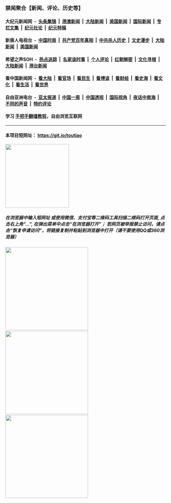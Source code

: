 ### 禁闻聚合【新闻、评论、历史等】

#### 大纪元新闻网 &nbsp;-&nbsp; [头条集锦](indexes/E头条集锦.md?t=02030555) &nbsp;|&nbsp; [港澳新闻](indexes/E港澳新闻.md?t=02030555)  &nbsp;|&nbsp; [大陆新闻](indexes/E大陆新闻.md?t=02030555) &nbsp;|&nbsp; [美国新闻](indexes/E美国新闻.md?t=02030555) &nbsp;|&nbsp; [国际新闻](indexes/E国际新闻.md?t=02030555) &nbsp;|&nbsp; [专栏文集](indexes/E专栏文集.md?t=02030555) &nbsp;|&nbsp; [纪元社论](indexes/E纪元社论.md?t=02030555) &nbsp;|&nbsp; [纪元特稿](indexes/E纪元特稿.md?t=02030555) 

#### 新唐人电视台 &nbsp;-&nbsp; [中国时局](indexes/N中国时局.md?t=02030555) &nbsp;|&nbsp; [共产党百年真相](indexes/N共产党百年真相.md?t=02030555) &nbsp;|&nbsp; [中共杀人历史](indexes/N中共杀人历史.md?t=02030555) &nbsp;|&nbsp; [文史漫步](indexes/N文史漫步.md?t=02030555) &nbsp;|&nbsp; [大陆新闻](indexes/N大陆新闻.md?t=02030555) &nbsp;|&nbsp; [美国新闻](indexes/N美国新闻.md?t=02030555)

#### 希望之声SOH &nbsp;-&nbsp; [热点追踪](indexes/H热点追踪.md?t=02030555) &nbsp;|&nbsp; [名家谈时事](indexes/H名家谈时事.md?t=02030555) &nbsp;|&nbsp; [个人评论](indexes/H个人评论.md?t=02030555)  &nbsp;|&nbsp; [红朝解密](indexes/H红朝解密.md?t=02030555) &nbsp;|&nbsp; [文化寻根](indexes/H文化寻根.md?t=02030555) &nbsp;|&nbsp; [大陆新闻](indexes/H大陆新闻.md?t=02030555) &nbsp;|&nbsp; [港台新闻](indexes/H港台新闻.md?t=02030555)

#### 看中国新闻网 &nbsp;-&nbsp; [看大陆](indexes/S看大陆.md?t=02030555) &nbsp;|&nbsp; [看官场](indexes/S看官场.md?t=02030555) &nbsp;|&nbsp; [看民生](indexes/S看民生.md?t=02030555)  &nbsp;|&nbsp; [看博谈](indexes/S看博谈.md?t=02030555) &nbsp;|&nbsp; [看财经](indexes/S看财经.md?t=02030555) &nbsp;|&nbsp; [看史海](indexes/S看史海.md?t=02030555) &nbsp;|&nbsp; [看文化](indexes/S看文化.md?t=02030555) &nbsp;|&nbsp; [看生活](indexes/S看生活.md?t=02030555) &nbsp;|&nbsp; [看世界](indexes/S看世界.md?t=02030555)

#### 自由亚洲电台 &nbsp;-&nbsp; [亚太报道](indexes/R亚太报道.md?t=02030555) &nbsp;|&nbsp; [中国一周](indexes/R中国一周.md?t=02030555) &nbsp;|&nbsp; [中国透视](indexes/R中国透视.md?t=02030555)  &nbsp;|&nbsp; [国际视角](indexes/R国际视角.md?t=02030555) &nbsp;|&nbsp; [夜话中南海](indexes/R夜话中南海.md?t=02030555) &nbsp;|&nbsp; [不同的声音](indexes/R不同的声音.md?t=02030555) &nbsp;|&nbsp; [特约评论](indexes/R特约评论.md?t=02030555)

#### 学习 [手把手翻墙教程](https://github.com/gfw-breaker/guides/wiki)，自由浏览互联网

----

#### 本项目短网址： https://git.io/toutiao
<img src="https://raw.githubusercontent.com/gfw-breaker/banned-news/master/scripts/img/qr.png" width="200px"/>  

##### 在浏览器中输入短网址 或使用微信、支付宝等二维码工具扫描二维码打开页面, 点击右上角"...", 在弹出菜单中点击“在浏览器打开”； 若网页被举报禁止访问，请点击“恢复申请访问”，将链接复制并粘贴到浏览器中打开（请不要使用QQ或360浏览器）

<img src="https://raw.githubusercontent.com/gfw-breaker/banned-news/master/scripts/img/1.png" width="260px"/> &nbsp; <img src="https://raw.githubusercontent.com/gfw-breaker/banned-news/master/scripts/img/2.png" width="260px"/> &nbsp; <img src="https://raw.githubusercontent.com/gfw-breaker/banned-news/master/scripts/img/3.png" width="260px"/>
